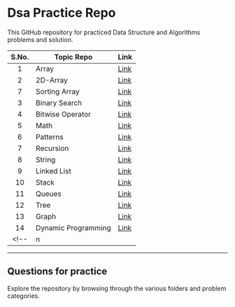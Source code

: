 # Dsa Practice Repo 

This GitHub repository for practiced Data Structure and Algorithms problems and solution.

|  S.No.  |            Topic Repo              |      Link      |
| :-----: |------------------------------------|----------------|
|   1   | Array | [Link]()
|   2   | 2D-Array | [Link]() |
|   7   | Sorting Array | [Link]() |
|   3   | Binary Search | [Link]() |
|   4   | Bitwise Operator | [Link]() |
|   5   | Math | [Link]() |
|   6   | Patterns | [Link]() |
|   7   | Recursion | [Link]() |  
|   8   | String | [Link]() |  
|   9   | Linked List | [Link]() |    
|   10  | Stack | [Link]() |    
|   11  | Queues | [Link]() |  
|   12  | Tree | [Link]() |  
|   13  | Graph | [Link]() |  
|   14  | Dynamic Programming | [Link]() |  
<!-- |   n   | []() | [Demo]() | -->

---


## Questions for practice

Explore the repository by browsing through the various folders and problem categories.


